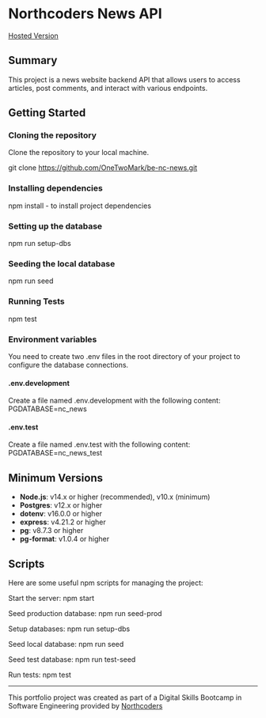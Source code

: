 # Northcoders News API

[Hosted Version](https://marks-be-nc-news.onrender.com/api)

## Summary
This project is a news website backend API that allows users to access articles, post comments, and interact with various endpoints.

## Getting Started
### Cloning the repository
Clone the repository to your local machine. 

git clone https://github.com/OneTwoMark/be-nc-news.git

### Installing dependencies

npm install - to install project dependencies

### Setting up the database 

npm run setup-dbs 

### Seeding the local database

npm run seed

### Running Tests

npm test

### Environment variables

You need to create two .env files in the root directory of your project to configure the database connections.

#### .env.development
Create a file named .env.development with the following content:
PGDATABASE=nc_news

#### .env.test
Create a file named .env.test with the following content:
PGDATABASE=nc_news_test

## Minimum Versions
- **Node.js**: v14.x or higher (recommended), v10.x (minimum)
- **Postgres**: v12.x or higher 
- **dotenv**: v16.0.0 or higher
- **express**: v4.21.2 or higher
- **pg**: v8.7.3 or higher
- **pg-format**: v1.0.4 or higher

## Scripts

Here are some useful npm scripts for managing the project:

Start the server: npm start

Seed production database: npm run seed-prod

Setup databases: npm run setup-dbs

Seed local database: npm run seed

Seed test database: npm run test-seed

Run tests: npm test

--- 

This portfolio project was created as part of a Digital Skills Bootcamp in Software Engineering provided by [Northcoders](https://northcoders.com/)
